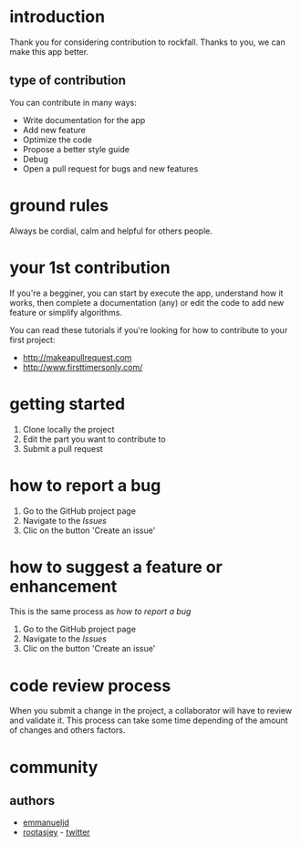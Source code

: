# introduction
Thank you for considering contribution to rockfall.
Thanks to you, we can make this app better.

## type of contribution
You can contribute in many ways:

* Write documentation for the app
* Add new feature
* Optimize the code
* Propose a better style guide
* Debug
* Open a pull request for bugs and new features

# ground rules
Always be cordial, calm and helpful for others people.

# your 1st contribution
If you're a begginer, you can start by execute the app, understand how it works, then complete a documentation (any) or edit the code to add new feature or simplify algorithms.

You can read these tutorials if you're looking for how to contribute to your first project:

* http://makeapullrequest.com
* http://www.firsttimersonly.com/

# getting started
1. Clone locally the project
2. Edit the part you want to contribute to
3. Submit a pull request

# how to report a bug
1. Go to the GitHub project page
2. Navigate to the _Issues_
3. Clic on the button 'Create an issue'

# how to suggest a feature or enhancement
This is the same process as _how to report a bug_

1. Go to the GitHub project page
2. Navigate to the _Issues_
3. Clic on the button 'Create an issue'

# code review process
When you submit a change in the project, a collaborator will have to review and validate it. This process can take some time depending of the amount of changes and others factors.

# community
## authors
* [emmanueljd](https://github.com/emmanuelJd)
* [rootasjey](https://github.com/rootasjey) - [twitter](https://twitter.com/jeremiecorpinot)